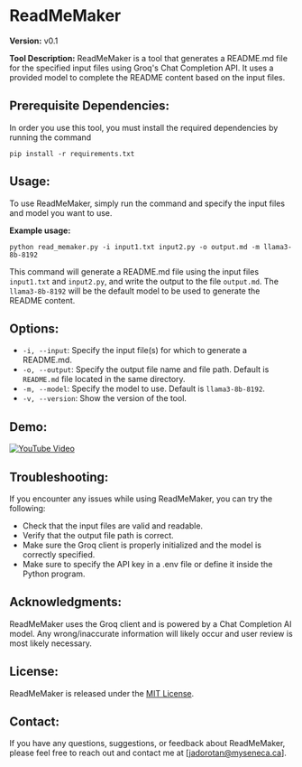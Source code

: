 **ReadMeMaker**
================

**Version:** v0.1

**Tool Description:**
ReadMeMaker is a tool that generates a README.md file for the specified input files using Groq's Chat Completion API. It uses a provided model to complete the README content based on the input files.

**Prerequisite Dependencies:**
------------
In order you use this tool, you must install the required dependencies by running the command
```
pip install -r requirements.txt
```
**Usage:**
------------

To use ReadMeMaker, simply run the command and specify the input files and model you want to use.

**Example usage:**
```
python read_memaker.py -i input1.txt input2.py -o output.md -m llama3-8b-8192
```
This command will generate a README.md file using the input files `input1.txt` and `input2.py`, and write the output to the file `output.md`. The `llama3-8b-8192` will be the default model to be used to generate the README content.

**Options:**
------------

* `-i, --input`: Specify the input file(s) for which to generate a README.md.
* `-o, --output`: Specify the output file name and file path. Default is `README.md` file located in the same directory.
* `-m, --model`: Specify the model to use. Default is `llama3-8b-8192`.
* `-v, --version`: Show the version of the tool.

**Demo:**
------------
[![YouTube Video](https://img.youtube.com/vi/5jO_uVnIooE/0.jpg)](https://www.youtube.com/embed/5jO_uVnIooE)

**Troubleshooting:**
-------------------

If you encounter any issues while using ReadMeMaker, you can try the following:

* Check that the input files are valid and readable.
* Verify that the output file path is correct.
* Make sure the Groq client is properly initialized and the model is correctly specified.
* Make sure to specify the API key in a .env file or define it inside the Python program.

**Acknowledgments:**
-----------------

ReadMeMaker uses the Groq client and is powered by a Chat Completion AI model. Any wrong/inaccurate information will likely occur and user review is most likely necessary.

**License:**
---------

ReadMeMaker is released under the [MIT License](https://opensource.org/licenses/MIT).

**Contact:**
----------

If you have any questions, suggestions, or feedback about ReadMeMaker, please feel free to reach out and contact me at [jadorotan@myseneca.ca].